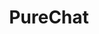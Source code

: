 ---
layout: home

title: PureChat
titleTemplate: docs

hero:
  name: PureChat
  text: 聊天应用与AI开发框架
  tagline: 基于 Vue3 和 Vite5 构建
  image:
    src: https://ljx-1307934606.cos.ap-beijing.myqcloud.com/log.png
    alt: PureChat
  actions:
    - theme: brand
      text: 开始使用
      link: /preface/
    - theme: alt
      text: 查看 GitHub 仓库
      link: https://github.com/Hyk260/PureChat

features:
  - icon: 🤖
    title: OpenAI
    details: 集成 ChatGPT 语言模型
  - icon: 💬
    title: 聊天工作室
    details: 基于腾讯 IM SDK 的即时通信
  - icon: ⚛️
    title: Electron
    details: 支持 macOS (.dmg) 和 Windows (.exe) 双平台
  - icon: 📦
    title: 开箱即用
    details: RBAC 模型与 JWT 权限控制
  - icon: 💻
    title: 代码规范
    details: 采用 Prettier 与 ESLint 规范
  - icon: 🔄
    title: 语言切换
    details: 支持英语与简体中文
---